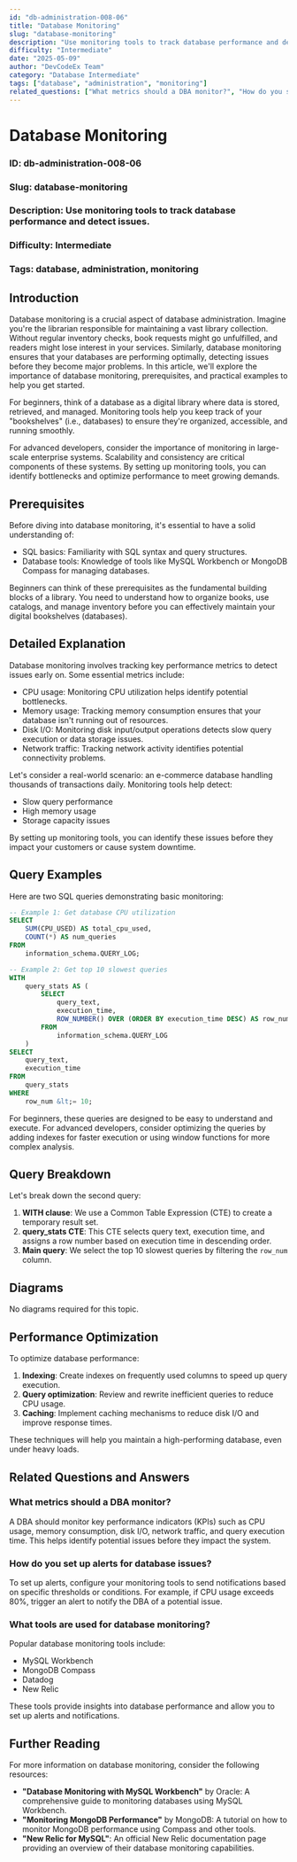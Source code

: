 ```yaml
---
id: "db-administration-008-06"
title: "Database Monitoring"
slug: "database-monitoring"
description: "Use monitoring tools to track database performance and detect issues."
difficulty: "Intermediate"
date: "2025-05-09"
author: "DevCodeEx Team"
category: "Database Intermediate"
tags: ["database", "administration", "monitoring"]
related_questions: ["What metrics should a DBA monitor?", "How do you set up alerts for database issues?", "What tools are used for database monitoring?"]
---
```


**Database Monitoring**
=====================


### ID: db-administration-008-06
### Slug: database-monitoring
### Description: Use monitoring tools to track database performance and detect issues.
### Difficulty: Intermediate
### Tags: database, administration, monitoring


## Introduction
Database monitoring is a crucial aspect of database administration. Imagine you're the librarian responsible for maintaining a vast library collection. Without regular inventory checks, book requests might go unfulfilled, and readers might lose interest in your services. Similarly, database monitoring ensures that your databases are performing optimally, detecting issues before they become major problems. In this article, we'll explore the importance of database monitoring, prerequisites, and practical examples to help you get started.

For beginners, think of a database as a digital library where data is stored, retrieved, and managed. Monitoring tools help you keep track of your "bookshelves" (i.e., databases) to ensure they're organized, accessible, and running smoothly.

For advanced developers, consider the importance of monitoring in large-scale enterprise systems. Scalability and consistency are critical components of these systems. By setting up monitoring tools, you can identify bottlenecks and optimize performance to meet growing demands.

## Prerequisites
Before diving into database monitoring, it's essential to have a solid understanding of:

* SQL basics: Familiarity with SQL syntax and query structures.
* Database tools: Knowledge of tools like MySQL Workbench or MongoDB Compass for managing databases.

Beginners can think of these prerequisites as the fundamental building blocks of a library. You need to understand how to organize books, use catalogs, and manage inventory before you can effectively maintain your digital bookshelves (databases).

## Detailed Explanation
Database monitoring involves tracking key performance metrics to detect issues early on. Some essential metrics include:

* CPU usage: Monitoring CPU utilization helps identify potential bottlenecks.
* Memory usage: Tracking memory consumption ensures that your database isn't running out of resources.
* Disk I/O: Monitoring disk input/output operations detects slow query execution or data storage issues.
* Network traffic: Tracking network activity identifies potential connectivity problems.

Let's consider a real-world scenario: an e-commerce database handling thousands of transactions daily. Monitoring tools help detect:

* Slow query performance
* High memory usage
* Storage capacity issues

By setting up monitoring tools, you can identify these issues before they impact your customers or cause system downtime.

## Query Examples
Here are two SQL queries demonstrating basic monitoring:
```sql
-- Example 1: Get database CPU utilization
SELECT 
    SUM(CPU_USED) AS total_cpu_used,
    COUNT(*) AS num_queries
FROM 
    information_schema.QUERY_LOG;
```

```sql
-- Example 2: Get top 10 slowest queries
WITH 
    query_stats AS (
        SELECT 
            query_text,
            execution_time,
            ROW_NUMBER() OVER (ORDER BY execution_time DESC) AS row_num
        FROM 
            information_schema.QUERY_LOG
    )
SELECT 
    query_text, 
    execution_time
FROM 
    query_stats
WHERE 
    row_num &lt;= 10;
```

For beginners, these queries are designed to be easy to understand and execute. For advanced developers, consider optimizing the queries by adding indexes for faster execution or using window functions for more complex analysis.

## Query Breakdown
Let's break down the second query:

1. **WITH clause**: We use a Common Table Expression (CTE) to create a temporary result set.
2. **query_stats CTE**: This CTE selects query text, execution time, and assigns a row number based on execution time in descending order.
3. **Main query**: We select the top 10 slowest queries by filtering the `row_num` column.

## Diagrams
No diagrams required for this topic.

## Performance Optimization
To optimize database performance:

1. **Indexing**: Create indexes on frequently used columns to speed up query execution.
2. **Query optimization**: Review and rewrite inefficient queries to reduce CPU usage.
3. **Caching**: Implement caching mechanisms to reduce disk I/O and improve response times.

These techniques will help you maintain a high-performing database, even under heavy loads.

## Related Questions and Answers
### What metrics should a DBA monitor?
A DBA should monitor key performance indicators (KPIs) such as CPU usage, memory consumption, disk I/O, network traffic, and query execution time. This helps identify potential issues before they impact the system.

### How do you set up alerts for database issues?
To set up alerts, configure your monitoring tools to send notifications based on specific thresholds or conditions. For example, if CPU usage exceeds 80%, trigger an alert to notify the DBA of a potential issue.

### What tools are used for database monitoring?
Popular database monitoring tools include:

* MySQL Workbench
* MongoDB Compass
* Datadog
* New Relic

These tools provide insights into database performance and allow you to set up alerts and notifications.

## Further Reading
For more information on database monitoring, consider the following resources:

* **"Database Monitoring with MySQL Workbench"** by Oracle: A comprehensive guide to monitoring databases using MySQL Workbench.
* **"Monitoring MongoDB Performance"** by MongoDB: A tutorial on how to monitor MongoDB performance using Compass and other tools.
* **"New Relic for MySQL"**: An official New Relic documentation page providing an overview of their database monitoring capabilities.